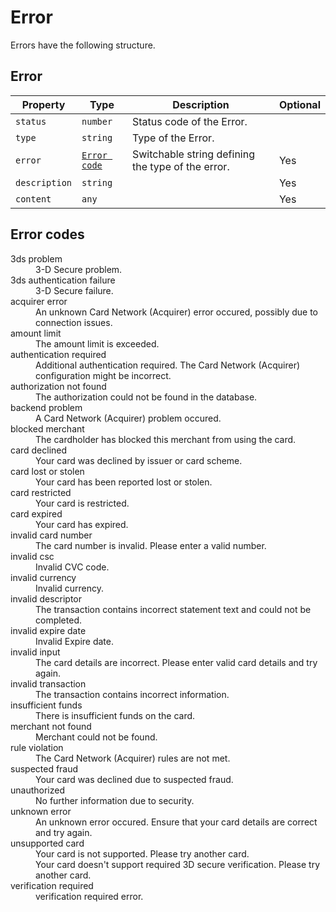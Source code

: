 # Error
Errors have the following structure.
## Error
| Property      | Type                         | Description                                       | Optional |
|---------------|------------------------------|---------------------------------------------------|----------|
| `status`      | `number`                     | Status code of the Error.                         |          |
| `type`        | `string`                     | Type of the Error.                                |          |
| `error`       | [`Error code`](#error-codes) | Switchable string defining the type of the error. | Yes      |
| `description` | `string`                     |                                                   | Yes      |
| `content`     | `any`                        |                                                   | Yes      |
## Error codes
<dl>
<dt>3ds problem</dt>
<dd>  3-D Secure problem.</dd>
<dt>3ds authentication failure</dt>
<dd>  3-D Secure failure.</dd>
<dt>acquirer error</dt>
<dd>  An unknown Card Network (Acquirer) error occured, possibly due to connection issues.</dd>
<dt>amount limit</dt>
<dd>  The amount limit is exceeded.</dd>
<dt>authentication required</dt>
<dd>  Additional authentication required. The Card Network (Acquirer) configuration might be incorrect.</dd>
<dt>authorization not found</dt>
<dd>  The authorization could not be found in the database.</dd>
<dt>backend problem</dt>
<dd>  A Card Network (Acquirer) problem occured.</dd>
<dt>blocked merchant</dt>
<dd>  The cardholder has blocked this merchant from using the card.</dd>
<dt>card declined</dt>
<dd>  Your card was declined by issuer or card scheme.</dd>
<dt>card lost or stolen</dt>
<dd>  Your card has been reported lost or stolen.</dd>
<dt>card restricted</dt>
<dd>  Your card is restricted.</dd>
<dt>card expired</dt>
<dd>  Your card has expired.</dd>
<dt>invalid card number</dt>
<dd>  The card number is invalid. Please enter a valid number.</dd>
<dt>invalid csc</dt>
<dd>  Invalid CVC code.</dd>
<dt>invalid currency</dt>
<dd>  Invalid currency.</dd>
<dt>invalid descriptor</dt>
<dd>  The transaction contains incorrect statement text and could not be completed.</dd>
<dt>invalid expire date</dt>
<dd>  Invalid Expire date.</dd>
<dt>invalid input</dt>
<dd>  The card details are incorrect. Please enter valid card details and try again.</dd>
<dt>invalid transaction</dt>
<dd>  The transaction contains incorrect information.</dd>
<dt>insufficient funds</dt>
<dd>  There is insufficient funds on the card.</dd>
<dt>merchant not found</dt>
<dd>  Merchant could not be found.</dd>
<dt>rule violation</dt>
<dd>  The Card Network (Acquirer) rules are not met.</dd>
<dt>suspected fraud</dt>
<dd>  Your card was declined due to suspected fraud.</dd>
<dt>unauthorized</dt>
<dd>  No further information due to security.</dd>
<dt>unknown error</dt>
<dd>  An unknown error occured. Ensure that your card details are correct and try again.</dd>
<dt>unsupported card</dt>
<dd>  Your card is not supported. Please try another card.</dd>
<dd>  Your card doesn't support required 3D secure verification. Please try another card.</dd>
<dt>verification required</dt>
<dd>  verification required error.</dd>
</dl>
